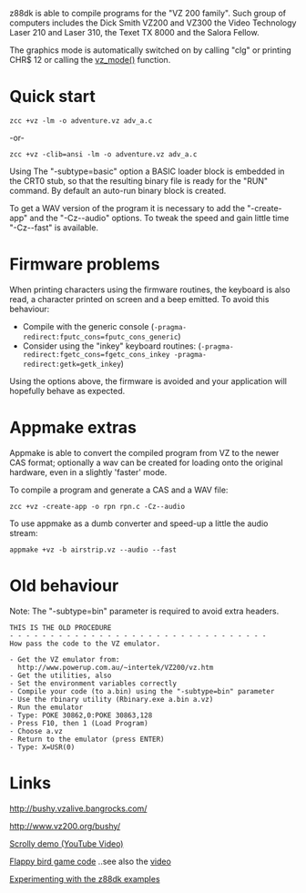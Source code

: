
z88dk is able to compile programs for the "VZ 200 family".
Such group of computers includes the Dick Smith VZ200 and VZ300 the Video Technology Laser 210 and Laser 310, the Texet TX 8000 and the Salora Fellow.

The graphics mode is automatically switched on by calling "clg" or printing CHR$ 12 or calling the [vz_mode()](library/vz200) function.



# Quick start

    zcc +vz -lm -o adventure.vz adv_a.c

-or-

    zcc +vz -clib=ansi -lm -o adventure.vz adv_a.c


Using The "-subtype=basic" option a BASIC loader block is embedded in the CRT0 stub, so that the resulting binary file is ready for the "RUN" command.  By default an auto-run binary block is created.

To get a WAV version of the program it is necessary to add the "-create-app" and the "-Cz--audio" options.
To tweak the speed and gain little time "-Cz--fast" is available.

# Firmware problems

When printing characters using the firmware routines, the keyboard is also read, a character printed on screen and a beep emitted. To avoid this behaviour:

* Compile with the generic console (`-pragma-redirect:fputc_cons=fputc_cons_generic`)
* Consider using the "inkey" keyboard routines: (`-pragma-redirect:fgetc_cons=fgetc_cons_inkey -pragma-redirect:getk=getk_inkey`)

Using the options above, the firmware is avoided and your application will hopefully behave as expected.


# Appmake extras

Appmake is able to convert the compiled program from VZ to the newer CAS format; optionally a wav can be created for loading onto the original hardware, even in a slightly 'faster' mode.


To compile a program and generate a CAS and a WAV file:

    zcc +vz -create-app -o rpn rpn.c -Cz--audio

To use appmake as a dumb converter and speed-up a little the audio stream:

    appmake +vz -b airstrip.vz --audio --fast

# Old behaviour

Note: The "-subtype=bin" parameter is required to avoid extra headers.

	
	THIS IS THE OLD PROCEDURE  
	- - - - - - - - - - - - - - - - - - - - - - - - - - - - - - - -
	How pass the code to the VZ emulator.
	
	- Get the VZ emulator from:
	  http://www.powerup.com.au/~intertek/VZ200/vz.htm
	- Get the utilities, also
	- Set the environment variables correctly
	- Compile your code (to a.bin) using the "-subtype=bin" parameter 
	- Use the rbinary utility (Rbinary.exe a.bin a.vz)
	- Run the emulator
	- Type: POKE 30862,0:POKE 30863,128
	- Press F10, then 1 (Load Program)
	- Choose a.vz
	- Return to the emulator (press ENTER)
	- Type: X=USR(0)




# Links

http://bushy.vzalive.bangrocks.com/

http://www.vz200.org/bushy/

[Scrolly demo (YouTube Video)](https://www.youtube.com/watch?v=80nJ4RiR8xs)

[Flappy bird game code](https://github.com/gameblabla/flappybird_vz200/releases/tag/1.0) ..see also the [video](https://m.youtube.com/watch?v=mXtx4F2rmVg)

[Experimenting with the z88dk examples](https://m.youtube.com/watch?v=u8amUYLfi18)